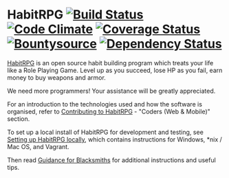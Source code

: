 HabitRPG [![Build Status](https://travis-ci.org/HabitRPG/habitrpg.png?branch=develop)](https://travis-ci.org/HabitRPG/habitrpg) [![Code Climate](https://codeclimate.com/github/HabitRPG/habitrpg.png)](https://codeclimate.com/github/HabitRPG/habitrpg) [![Coverage Status](https://coveralls.io/repos/HabitRPG/habitrpg/badge.svg)](https://coveralls.io/r/HabitRPG/habitrpg) [![Bountysource](https://api.bountysource.com/badge/tracker?tracker_id=68393)](https://www.bountysource.com/trackers/68393-habitrpg?utm_source=68393&utm_medium=shield&utm_campaign=TRACKER_BADGE) [![Dependency Status](https://gemnasium.com/HabitRPG/habitrpg.svg)](https://gemnasium.com/HabitRPG/habitrpg)
===============

[HabitRPG](https://habitrpg.com) is an open source habit building program which treats your life like a Role Playing Game. Level up as you succeed, lose HP as you fail, earn money to buy weapons and armor.

We need more programmers! Your assistance will be greatly appreciated.

For an introduction to the technologies used and how the software is organised, refer to [Contributing to HabitRPG](http://habitrpg.wikia.com/wiki/Contributing_to_HabitRPG#Coders_.28Web_.26_Mobile.29) - "Coders (Web & Mobile)" section.

To set up a local install of HabitRPG for development and testing, see [Setting up HabitRPG locally](http://habitrpg.wikia.com/wiki/Setting_up_HabitRPG_locally), which contains instructions for Windows, *nix / Mac OS, and Vagrant.

Then read [Guidance for Blacksmiths](http://habitrpg.wikia.com/wiki/Guidance_for_Blacksmiths) for additional instructions and useful tips.
